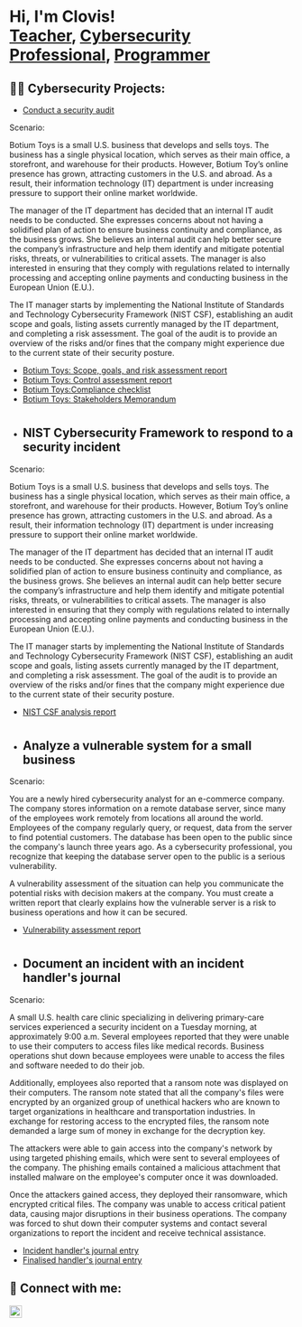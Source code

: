 <h1>Hi, I'm Clovis! <br/><a href="https://github.com/nkemclovis">Teacher</a>, <a href="https://www.linkedin.com/nkemclovis/">Cybersecurity Professional</a>, <a href="https://www.youtube.com/c/joshmadakor">Programmer</a></h1>

<h2>👨‍💻 Cybersecurity Projects:</h2>

- [Conduct a security audit](https://github.com/nkemclovis/ConductSecurityAudit) 
<p>Scenario:</p>
<p> Botium Toys is a small U.S. business that develops and sells toys. The business has a single physical location, which serves as their main office, a storefront, and warehouse for their products. However, Botium Toy’s online presence has grown, attracting customers in the U.S. and abroad. As a result, their information technology (IT) department is under increasing pressure to support their online market worldwide. 

The manager of the IT department has decided that an internal IT audit needs to be conducted. She expresses concerns about not having a solidified plan of action to ensure business continuity and compliance, as the business grows. She believes an internal audit can help better secure the company’s infrastructure and help them identify and mitigate potential risks, threats, or vulnerabilities to critical assets. The manager is also interested in ensuring that they comply with regulations related to internally processing and accepting online payments and conducting business in the European Union (E.U.).   

The IT manager starts by implementing the National Institute of Standards and Technology Cybersecurity Framework (NIST CSF), establishing an audit scope and goals, listing assets currently managed by the IT department, and completing a risk assessment. The goal of the audit is to provide an overview of the risks and/or fines that the company might experience due to the current state of their security posture.</p>
- [Botium Toys: Scope, goals, and risk assessment report](https://docs.google.com/document/d/18zPHnVtCLs6qVj98LbMeI0CBD7aHB84LRxTsCrbKlrg/edit?usp=sharing)
- [Botium Toys: Control assessment report](https://docs.google.com/document/d/1u9gcwUDiHzHZK-toWVk_taZ94lkLqC23FOUNULjwQNQ/edit?usp=sharing)
- [Botium Toys:Compliance checklist](https://docs.google.com/document/d/14DRAJoGtJx1Uf4qH0zTevN8-M_btZeh2darW5X1sXxA/edit?usp=sharing&resourcekey=0-0NNiC-_oWRzpGPXnUg0ctw)
- [Botium Toys: Stakeholders Memorandum](https://docs.google.com/document/d/1Cgq3laOz9A5rpC1ipIu5Pe1t2Jq1NjpemVLdROyecto/edit?usp=sharing)
<h1></h1>


- <b> <h2>NIST Cybersecurity Framework to respond to a security incident</b></h2>
<p>Scenario:</p>
<p> Botium Toys is a small U.S. business that develops and sells toys. The business has a single physical location, which serves as their main office, a storefront, and warehouse for their products. However, Botium Toy’s online presence has grown, attracting customers in the U.S. and abroad. As a result, their information technology (IT) department is under increasing pressure to support their online market worldwide. 

The manager of the IT department has decided that an internal IT audit needs to be conducted. She expresses concerns about not having a solidified plan of action to ensure business continuity and compliance, as the business grows. She believes an internal audit can help better secure the company’s infrastructure and help them identify and mitigate potential risks, threats, or vulnerabilities to critical assets. The manager is also interested in ensuring that they comply with regulations related to internally processing and accepting online payments and conducting business in the European Union (E.U.).   

The IT manager starts by implementing the National Institute of Standards and Technology Cybersecurity Framework (NIST CSF), establishing an audit scope and goals, listing assets currently managed by the IT department, and completing a risk assessment. The goal of the audit is to provide an overview of the risks and/or fines that the company might experience due to the current state of their security posture.</p>
- [NIST CSF analysis report](https://docs.google.com/document/d/1nDA5SxmvT1oydsxGhdpXp_zsDHN_g2IvSIWFNcbBGfI/edit?usp=sharing)
<h1></h1>

- <b><h2>Analyze a vulnerable system for a small business</b></h2>
<p>Scenario:</p>
<p> You are a newly hired cybersecurity analyst for an e-commerce company. The company stores information on a remote database server, since many of the employees work remotely from locations all around the world. Employees of the company regularly query, or request, data from the server to find potential customers. The database has been open to the public since the company's launch three years ago. As a cybersecurity professional, you recognize that keeping the database server open to the public is a serious vulnerability.

A vulnerability assessment of the situation can help you communicate the potential risks with decision makers at the company. You must create a written report that clearly explains how the vulnerable server is a risk to business operations and how it can be secured.</p>
- [Vulnerability assessment report](https://docs.google.com/document/d/1H_AOntX8ZapRWE2v2bk68laPe_K92ax21jaP5tYUNzQ/edit?usp=sharing&resourcekey=0-yTH4bs0HT4Dp9gMttVjunQ)

 <h1></h1>

- <b><h2>Document an incident with an incident handler's journal</b></h2>
<p>Scenario:</p>
<p> A small U.S. health care clinic specializing in delivering primary-care services experienced a security incident on a Tuesday morning, at approximately 9:00 a.m. Several employees reported that they were unable to use their computers to access files like medical records. Business operations shut down because employees were unable to access the files and software needed to do their job.

Additionally, employees also reported that a ransom note was displayed on their computers. The ransom note stated that all the company's files were encrypted by an organized group of unethical hackers who are known to target organizations in healthcare and transportation industries. In exchange for restoring access to the encrypted files, the ransom note demanded a large sum of money in exchange for the decryption key. 

The attackers were able to gain access into the company's network by using targeted phishing emails, which were sent to several employees of the company. The phishing emails contained a malicious attachment that installed malware on the employee's computer once it was downloaded.

Once the attackers gained access, they deployed their ransomware, which encrypted critical files. The company was unable to access critical patient data, causing major disruptions in their business operations. The company was forced to shut down their computer systems and contact several organizations to report the incident and receive technical assistance.</p>
- [Incident handler's journal entry](https://docs.google.com/document/d/1nBOlYqNOKs5ZkMCedFhlwy2Y2znfY0I99gTr3wBV6K4/edit?usp=sharing)
- [Finalised handler's journal entry](https://docs.google.com/document/d/173IJGiKJgyUCWPboEXyZNR7QtmShngKLQTlRzl26wbY/edit?usp=sharing)


<h2> 🤳 Connect with me:</h2>

[<img align="left" alt="nkemclovis | LinkedIn" width="22px" src="https://cdn.jsdelivr.net/npm/simple-icons@v3/icons/linkedin.svg" />][linkedin]




[linkedin]: https://www.linkedin.com/in/nkemclovis/



